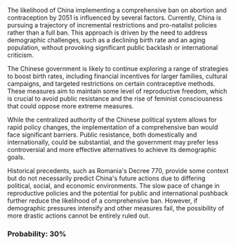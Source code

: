 The likelihood of China implementing a comprehensive ban on abortion and contraception by 2051 is influenced by several factors. Currently, China is pursuing a trajectory of incremental restrictions and pro-natalist policies rather than a full ban. This approach is driven by the need to address demographic challenges, such as a declining birth rate and an aging population, without provoking significant public backlash or international criticism.

The Chinese government is likely to continue exploring a range of strategies to boost birth rates, including financial incentives for larger families, cultural campaigns, and targeted restrictions on certain contraceptive methods. These measures aim to maintain some level of reproductive freedom, which is crucial to avoid public resistance and the rise of feminist consciousness that could oppose more extreme measures.

While the centralized authority of the Chinese political system allows for rapid policy changes, the implementation of a comprehensive ban would face significant barriers. Public resistance, both domestically and internationally, could be substantial, and the government may prefer less controversial and more effective alternatives to achieve its demographic goals.

Historical precedents, such as Romania's Decree 770, provide some context but do not necessarily predict China's future actions due to differing political, social, and economic environments. The slow pace of change in reproductive policies and the potential for public and international pushback further reduce the likelihood of a comprehensive ban. However, if demographic pressures intensify and other measures fail, the possibility of more drastic actions cannot be entirely ruled out.

### Probability: 30%